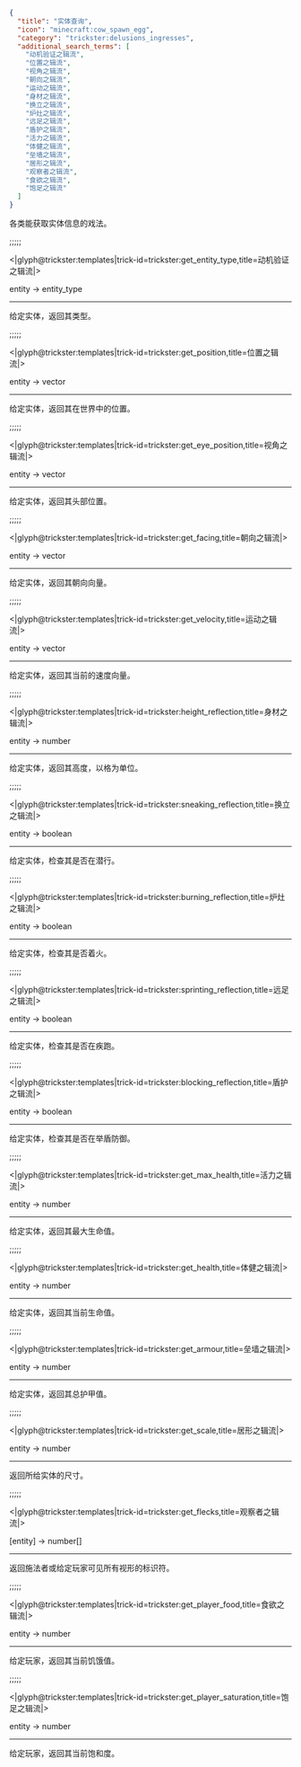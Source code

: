 ```json
{
  "title": "实体查询",
  "icon": "minecraft:cow_spawn_egg",
  "category": "trickster:delusions_ingresses",
  "additional_search_terms": [
    "动机验证之辑流",
    "位置之辑流",
    "视角之辑流",
    "朝向之辑流",
    "运动之辑流",
    "身材之辑流",
    "换立之辑流",
    "炉灶之辑流",
    "远足之辑流",
    "盾护之辑流",
    "活力之辑流",
    "体健之辑流",
    "垒墙之辑流",
    "居形之辑流",
    "观察者之辑流",
    "食欲之辑流",
    "饱足之辑流"
  ]
}
```

各类能获取实体信息的戏法。

;;;;;

<|glyph@trickster:templates|trick-id=trickster:get_entity_type,title=动机验证之辑流|>

entity -> entity_type

---

给定实体，返回其类型。

;;;;;

<|glyph@trickster:templates|trick-id=trickster:get_position,title=位置之辑流|>

entity -> vector

---

给定实体，返回其在世界中的位置。

;;;;;

<|glyph@trickster:templates|trick-id=trickster:get_eye_position,title=视角之辑流|>

entity -> vector

---

给定实体，返回其头部位置。

;;;;;

<|glyph@trickster:templates|trick-id=trickster:get_facing,title=朝向之辑流|>

entity -> vector

---

给定实体，返回其朝向向量。

;;;;;

<|glyph@trickster:templates|trick-id=trickster:get_velocity,title=运动之辑流|>

entity -> vector

---

给定实体，返回其当前的速度向量。

;;;;;

<|glyph@trickster:templates|trick-id=trickster:height_reflection,title=身材之辑流|>

entity -> number

---

给定实体，返回其高度，以格为单位。

;;;;;

<|glyph@trickster:templates|trick-id=trickster:sneaking_reflection,title=换立之辑流|>

entity -> boolean

---

给定实体，检查其是否在潜行。

;;;;;

<|glyph@trickster:templates|trick-id=trickster:burning_reflection,title=炉灶之辑流|>

entity -> boolean

---

给定实体，检查其是否着火。

;;;;;

<|glyph@trickster:templates|trick-id=trickster:sprinting_reflection,title=远足之辑流|>

entity -> boolean

---

给定实体，检查其是否在疾跑。

;;;;;

<|glyph@trickster:templates|trick-id=trickster:blocking_reflection,title=盾护之辑流|>

entity -> boolean

---

给定实体，检查其是否在举盾防御。

;;;;;

<|glyph@trickster:templates|trick-id=trickster:get_max_health,title=活力之辑流|>

entity -> number

---

给定实体，返回其最大生命值。

;;;;;

<|glyph@trickster:templates|trick-id=trickster:get_health,title=体健之辑流|>

entity -> number

---

给定实体，返回其当前生命值。

;;;;;

<|glyph@trickster:templates|trick-id=trickster:get_armour,title=垒墙之辑流|>

entity -> number

---

给定实体，返回其总护甲值。

;;;;;

<|glyph@trickster:templates|trick-id=trickster:get_scale,title=居形之辑流|>

entity -> number

---

返回所给实体的尺寸。

;;;;;

<|glyph@trickster:templates|trick-id=trickster:get_flecks,title=观察者之辑流|>

[entity] -> number[]

---

返回施法者或给定玩家可见所有视形的标识符。

;;;;;

<|glyph@trickster:templates|trick-id=trickster:get_player_food,title=食欲之辑流|>

entity -> number

---

给定玩家，返回其当前饥饿值。

;;;;;

<|glyph@trickster:templates|trick-id=trickster:get_player_saturation,title=饱足之辑流|>

entity -> number

---

给定玩家，返回其当前饱和度。
